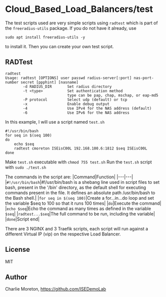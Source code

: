 # Cloud_Based_Load_Balancers/test

The test scripts used are very simple scripts using `radtest` which is part of the `freeradius-utils` package.  If you do not have it already, use 
```
sudo apt install freeradius-utils -y
```

to install it.  Then you can create your own test script.

## RADTest
```
radtest
Usage: radtest [OPTIONS] user passwd radius-server[:port] nas-port-number secret [ppphint] [nasname]
        -d RADIUS_DIR       Set radius directory
        -t <type>           Set authentication method
                            type can be pap, chap, mschap, or eap-md5
        -P protocol         Select udp (default) or tcp
        -x                  Enable debug output
        -4                  Use IPv4 for the NAS address (default)
        -6                  Use IPv6 for the NAS address
```


In this example, I will use a script named `test.sh`

```
#!/usr/bin/bash
for seq in $(seq 100)
do
    echo $seq
    radtest cmoreton ISEisC00L 192.168.100.6:1812 $seq ISEisC00L
done
```

Make `test.sh` executable with `chmod 755 test.sh`
Run the `test.sh` script with `sudo ./test.sh`

The commands in the script are:
|Command|Function|
|---|---|
|`#!/usr/bin/bash`|#!/usr/bin/bash is a shebang line used in script files to set bash, present in the '/bin' directory, as the default shell for executing commands present in the file. It defines an absolute path /usr/bin/bash to the Bash shell.|
|`for seq in $(seq 100)`|Create a for...in...do loop and set the variable $seq to 100 so that it runs 100 times|
|`do`|Execute the command|
|`echo $seq`|Echo the command as many times as defined in the variable `$seq`|
|`radtest...$seq`|The full command to be run, including the variable|
|`done`|Script end|

There are 3 NGINX and 3 Traefik scripts, each script will run against a different Virtual IP (vip) on the respective Load Balancer.

## License

MIT

## Author

Charlie Moreton, <https://github.com/ISEDemoLab>